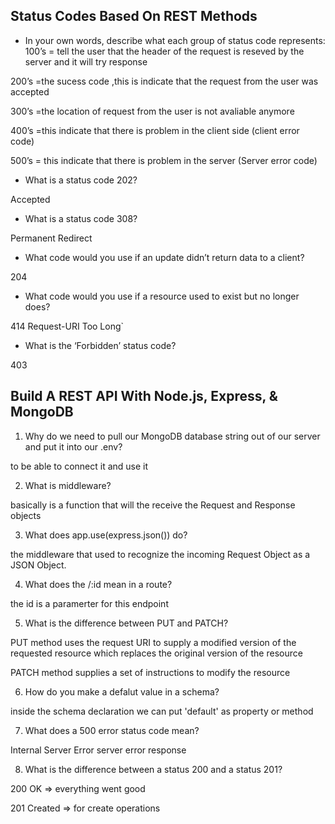 ## Status Codes Based On REST Methods

- In your own words, describe what each group of status code represents:
100’s = tell the user that the header of the request is reseved by the server and it will try response 

200’s =the sucess code ,this is indicate that the request from the user was accepted

300’s =the location of  request from the user is not avaliable anymore 

400’s =this indicate that there is problem in the client side  (client error code)

500’s = this indicate that there is problem in the server (Server error code)

- What is a status code 202? 

Accepted

- What is a status code 308? 

Permanent Redirect

- What code would you use if an update didn’t return data to a client?

204 


- What code would you use if a resource used to exist but no longer does?



414 Request-URI Too Long`


- What is the ‘Forbidden’ status code?

403

## Build A REST API With Node.js, Express, & MongoDB 

1. Why do we need to pull our MongoDB database string out of our server and put it into our .env?

to be able to connect it and use it 

2. What is middleware?

basically is a function that will the receive the Request and Response objects

3. What does app.use(express.json()) do?

the middleware that used to recognize the incoming Request Object as a JSON Object.

4. What does the /:id mean in a route?

the id is a paramerter for this endpoint

5. What is the difference between PUT and PATCH?

PUT method uses the request URI to supply a modified version of the requested resource which replaces the original version of the resource

PATCH method supplies a set of instructions to modify the resource

6. How do you make a defalut value in a schema?

inside the schema declaration we can put 'default' as property or method

7. What does a 500 error status code mean?

 Internal Server Error server error response

8. What is the difference between a status 200 and a status 201?

200 OK => everything went good 

201 Created =>  for create operations